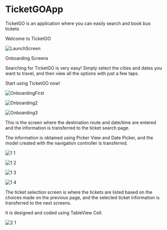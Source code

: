 # TicketGOApp
TicketGO is an application where you can easily search and book bus tickets



Welcome to TicketGO

![LaunchScreen](https://user-images.githubusercontent.com/111681902/231446943-fe33da7d-660c-40d7-add4-c52de4935689.png)

Onboarding Screens


Searching for TicketGO is very easy! Simply select the cities and dates you want to travel, and then view all the options with just a few taps.


Start using TicketGO now!

![OnboardingFirst](https://user-images.githubusercontent.com/111681902/231450089-ca461d0e-a166-46b5-8535-4215265c22d9.png)


![Onboarding2](https://user-images.githubusercontent.com/111681902/231450171-d15b16bc-2cb3-439e-af36-c12dac1e6af5.png)


![Onboarding3](https://user-images.githubusercontent.com/111681902/231450197-639e120d-36ce-4e01-80a3-1f3be9439fbe.png)


This is the screen where the destination route and date/time are entered and the information is transferred to the ticket search page. 

The information is obtained using Picker View and Date Picker, and the model created with the navigation controller is transferred.


![1 1](https://user-images.githubusercontent.com/111681902/231450498-0d5f539b-e9b3-4be2-8fc5-896d8efaa4da.png)


![1 2](https://user-images.githubusercontent.com/111681902/231450515-dc90bd36-1ccc-45f4-b5d1-6a19e84a7c0d.png)


![1 3](https://user-images.githubusercontent.com/111681902/231450527-86a97c6c-3f12-4edc-97fc-8d6021ae8769.png)


![1 4](https://user-images.githubusercontent.com/111681902/231450552-398a8954-3171-4eb5-8446-b0cc62eb09ac.png)


The ticket selection screen is where the tickets are listed based on the choices made on the previous page, and the selected ticket information is transferred to the next screens. 

It is designed and coded using TableView Cell.


![2 1](https://user-images.githubusercontent.com/111681902/231451688-77c26228-b413-4cb6-9862-1de3a7768fe2.png)


